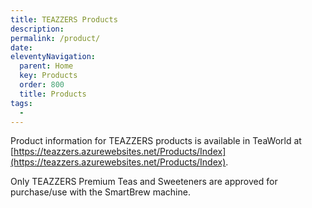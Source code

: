 ```yaml
---
title: TEAZZERS Products
description: 
permalink: /product/
date: 
eleventyNavigation:
  parent: Home
  key: Products
  order: 800
  title: Products
tags:
  - 
---
```

Product information for TEAZZERS products is available in TeaWorld at [https://teazzers.azurewebsites.net/Products/Index](https://teazzers.azurewebsites.net/Products/Index).

Only TEAZZERS Premium Teas and Sweeteners are approved for purchase/use with the SmartBrew machine.
